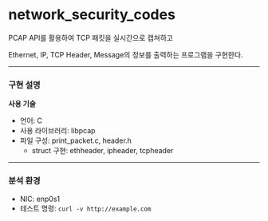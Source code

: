 # network_security_codes

PCAP API를 활용하여 TCP 패킷을 실시간으로 캡쳐하고 

Ethernet, IP, TCP Header, Message의 정보를 출력하는 프로그램을 구현한다.


---


### 구현 설명


**사용 기술**

- 언어: C
- 사용 라이브러리: libpcap
- 파일 구성: print_packet.c, header.h
    - struct 구현: ethheader, ipheader, tcpheader


---


### 분석 환경

- NIC: enp0s1
- 테스트 명령: `curl -v http://example.com`
